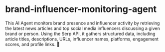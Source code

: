 # brand-influencer-monitoring-agent
This AI Agent monitors brand presence and influencer activity by retrieving the latest news articles and top social media influencers discussing a given brand or person. Using the Serp API, it gathers structured data, including article titles, descriptions, URLs, influencer names, platforms, engagement scores, and profile links. 🚀
